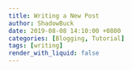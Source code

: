 ```yaml
---
title: Writing a New Post
author: ShadowBuck
date: 2019-08-08 14:10:00 +0800
categories: [Blogging, Tutorial]
tags: [writing]
render_with_liquid: false
---
```

